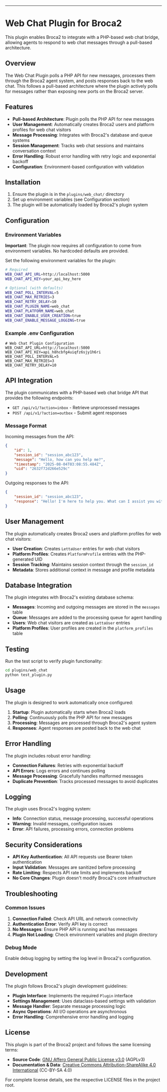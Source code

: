 





---

# Web Chat Plugin for Broca2

This plugin enables Broca2 to integrate with a PHP-based web chat bridge, allowing agents to respond to web chat messages through a pull-based architecture.

## Overview

The Web Chat Plugin polls a PHP API for new messages, processes them through the Broca2 agent system, and posts responses back to the web chat. This follows a pull-based architecture where the plugin actively polls for messages rather than exposing new ports on the Broca2 server.

## Features

- **Pull-based Architecture**: Plugin polls the PHP API for new messages
- **User Management**: Automatically creates Broca2 users and platform profiles for web chat visitors
- **Message Processing**: Integrates with Broca2's database and queue systems
- **Session Management**: Tracks web chat sessions and maintains conversation context
- **Error Handling**: Robust error handling with retry logic and exponential backoff
- **Configuration**: Environment-based configuration with validation

## Installation

1. Ensure the plugin is in the `plugins/web_chat/` directory
2. Set up environment variables (see Configuration section)
3. The plugin will be automatically loaded by Broca2's plugin system

## Configuration

### Environment Variables

**Important**: The plugin now requires all configuration to come from environment variables. No hardcoded defaults are provided.

Set the following environment variables for the plugin:

```bash
# Required
WEB_CHAT_API_URL=http://localhost:5000
WEB_CHAT_API_KEY=your_api_key_here

# Optional (with defaults)
WEB_CHAT_POLL_INTERVAL=5
WEB_CHAT_MAX_RETRIES=3
WEB_CHAT_RETRY_DELAY=10
WEB_CHAT_PLUGIN_NAME=web_chat
WEB_CHAT_PLATFORM_NAME=web_chat
WEB_CHAT_ENABLE_USER_CREATION=true
WEB_CHAT_ENABLE_MESSAGE_LOGGING=true
```

### Example .env Configuration

```env
# Web Chat Plugin Configuration
WEB_CHAT_API_URL=http://localhost:5000
WEB_CHAT_API_KEY=api_h8hcbfg4uiqfz6sjy1h6ri
WEB_CHAT_POLL_INTERVAL=5
WEB_CHAT_MAX_RETRIES=3
WEB_CHAT_RETRY_DELAY=10
```

## API Integration

The plugin communicates with a PHP-based web chat bridge API that provides the following endpoints:

- `GET /api/v1/?action=inbox` - Retrieve unprocessed messages
- `POST /api/v1/?action=outbox` - Submit agent responses

### Message Format

Incoming messages from the API:
```json
{
    "id": 1,
    "session_id": "session_abc123",
    "message": "Hello, how can you help me?",
    "timestamp": "2025-08-04T03:08:55.484Z",
    "uid": "2632f72d266e529c"
}
```

Outgoing responses to the API:
```json
{
    "session_id": "session_abc123",
    "response": "Hello! I'm here to help you. What can I assist you with today?"
}
```

## User Management

The plugin automatically creates Broca2 users and platform profiles for web chat visitors:

- **User Creation**: Creates `LettaUser` entries for web chat visitors
- **Platform Profiles**: Creates `PlatformProfile` entries with the PHP-generated UID
- **Session Tracking**: Maintains session context through the `session_id`
- **Metadata**: Stores additional context in message and profile metadata

## Database Integration

The plugin integrates with Broca2's existing database schema:

- **Messages**: Incoming and outgoing messages are stored in the `messages` table
- **Queue**: Messages are added to the processing queue for agent handling
- **Users**: Web chat visitors are created as `LettaUser` entries
- **Platform Profiles**: User profiles are created in the `platform_profiles` table

## Testing

Run the test script to verify plugin functionality:

```bash
cd plugins/web_chat
python test_plugin.py
```

## Usage

The plugin is designed to work automatically once configured:

1. **Startup**: Plugin automatically starts when Broca2 loads
2. **Polling**: Continuously polls the PHP API for new messages
3. **Processing**: Messages are processed through Broca2's agent system
4. **Responses**: Agent responses are posted back to the web chat

## Error Handling

The plugin includes robust error handling:

- **Connection Failures**: Retries with exponential backoff
- **API Errors**: Logs errors and continues polling
- **Message Processing**: Gracefully handles malformed messages
- **Duplicate Prevention**: Tracks processed messages to avoid duplicates

## Logging

The plugin uses Broca2's logging system:

- **Info**: Connection status, message processing, successful operations
- **Warning**: Invalid messages, configuration issues
- **Error**: API failures, processing errors, connection problems

## Security Considerations

- **API Key Authentication**: All API requests use Bearer token authentication
- **Input Validation**: Messages are sanitized before processing
- **Rate Limiting**: Respects API rate limits and implements backoff
- **No Core Changes**: Plugin doesn't modify Broca2's core infrastructure

## Troubleshooting

### Common Issues

1. **Connection Failed**: Check API URL and network connectivity
2. **Authentication Error**: Verify API key is correct
3. **No Messages**: Ensure PHP API is running and has messages
4. **Plugin Not Loading**: Check environment variables and plugin directory

### Debug Mode

Enable debug logging by setting the log level in Broca2's configuration.

## Development

The plugin follows Broca2's plugin development guidelines:

- **Plugin Interface**: Implements the required `Plugin` interface
- **Settings Management**: Uses dataclass-based settings with validation
- **Message Handler**: Separate message processing logic
- **Async Operations**: All I/O operations are asynchronous
- **Error Handling**: Comprehensive error handling and logging

## License

This plugin is part of the Broca2 project and follows the same licensing terms:

- **Source Code**: [GNU Affero General Public License v3.0](../../../LICENSE) (AGPLv3)
- **Documentation & Data**: [Creative Commons Attribution-ShareAlike 4.0 International](../../../LICENSE-DOCS) (CC-BY-SA 4.0)

For complete license details, see the respective LICENSE files in the project root. 